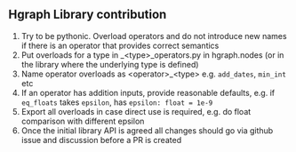 Hgraph Library contribution
---------------------------

1. Try to be pythonic. Overload operators and do not introduce new names if there is an operator that provides correct semantics
2. Put overloads for a type in _\<type>_operators.py in hgraph.nodes (or in the library where the underlying type is defined)
3. Name operator overloads as \<operator>_\<type> e.g. `add_dates`, `min_int` etc
4. If an operator has addition inputs, provide reasonable defaults, e.g. if `eq_floats` takes `epsilon`, has `epsilon: float = 1e-9`
5. Export all overloads in case direct use is required, e.g. do float comparison with different epsilon
6. Once the initial library API is agreed all changes should go via github issue and discussion before a PR is created